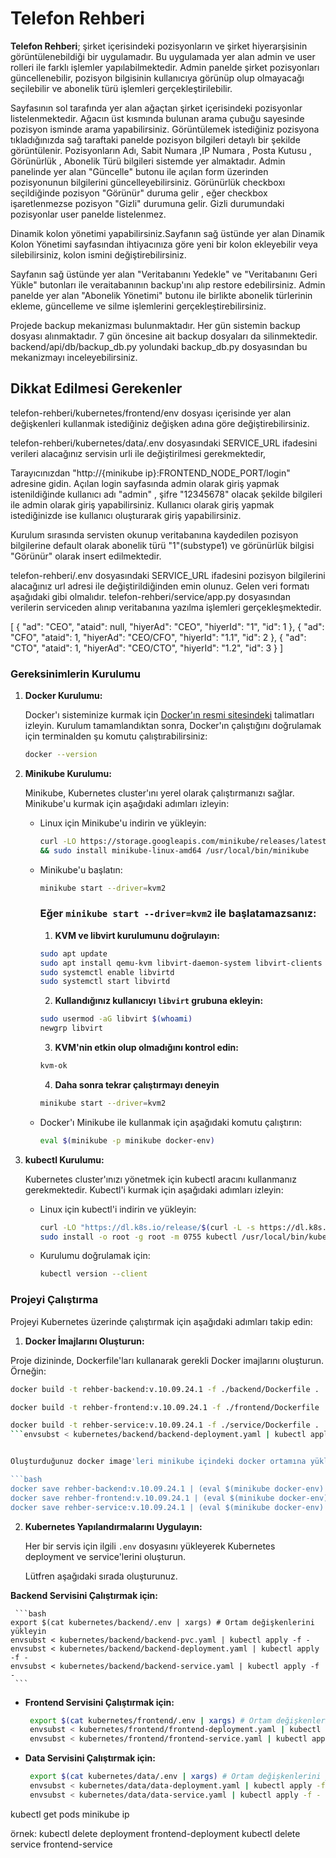 # **Telefon Rehberi**

**Telefon Rehberi**; şirket içerisindeki pozisyonların ve şirket hiyerarşisinin görüntülenebildiği bir uygulamadır. Bu uygulamada yer alan admin ve user rolleri ile farklı işlemler yapılabilmektedir. Admin panelde şirket pozisyonları güncellenebilir, pozisyon bilgisinin kullanıcıya görünüp olup olmayacağı seçilebilir ve abonelik türü işlemleri gerçekleştirilebilir.

Sayfasının sol tarafında yer alan ağaçtan şirket içerisindeki pozisyonlar listelenmektedir. Ağacın üst kısmında bulunan arama çubuğu sayesinde pozisyon isminde arama yapabilirsiniz. Görüntülemek istediğiniz pozisyona tıkladığınızda sağ taraftaki panelde pozisyon bilgileri detaylı bir şekilde görüntülenir. Pozisyonların Adı, Sabit Numara ,IP Numara , Posta Kutusu , Görünürlük , Abonelik Türü bilgileri sistemde yer almaktadır. Admin panelinde yer alan "Güncelle" butonu ile açılan form üzerinden pozisyonunun bilgilerini güncelleyebilirsiniz. Görünürlük checkboxı seçildiğinde pozisyon "Görünür" duruma gelir , eğer checkbox işaretlenmezse pozisyon "Gizli" durumuna gelir. Gizli durumundaki pozisyonlar user panelde listelenmez.

Dinamik kolon yönetimi yapabilirsiniz.Sayfanın sağ üstünde yer alan Dinamik Kolon Yönetimi sayfasından ihtiyacınıza göre yeni bir kolon ekleyebilir veya silebilirsiniz, kolon ismini değiştirebilirsiniz. 

Sayfanın sağ üstünde yer alan "Veritabanını Yedekle" ve "Veritabanını Geri Yükle" butonları ile veraitabanının backup'ını alıp restore edebilirsiniz. Admin panelde yer alan "Abonelik Yönetimi" butonu ile birlikte abonelik türlerinin ekleme, güncelleme ve silme işlemlerini gerçekleştirebilirsiniz.

Projede backup mekanizması bulunmaktadır. Her gün sistemin backup dosyası alınmaktadır. 7 gün öncesine ait backup dosyaları da silinmektedir. backend/api/db/backup_db.py yolundaki backup_db.py dosyasından bu mekanizmayı inceleyebilirsiniz.

## Dikkat Edilmesi Gerekenler

telefon-rehberi/kubernetes/frontend/env dosyası içerisinde yer alan değişkenleri kullanmak istediğiniz değişken adına göre değiştirebilirsiniz.

telefon-rehberi/kubernetes/data/.env dosyasındaki SERVICE_URL ifadesini verileri alacağınız servisin urli ile değiştirilmesi gerekmektedir,

Tarayıcınızdan "http://{minikube ip}:FRONTEND_NODE_PORT/login" adresine gidin. Açılan login sayfasında admin olarak giriş yapmak istenildiğinde kullanıcı adı "admin" , şifre "12345678" olacak şekilde bilgileri ile admin olarak giriş yapabilirsiniz. Kullanıcı olarak giriş yapmak istediğinizde ise kullanıcı oluşturarak giriş yapabilirsiniz.

Kurulum sırasında servisten okunup veritabanına kaydedilen pozisyon bilgilerine default olarak abonelik türü "1"(substype1) ve görünürlük bilgisi "Görünür" olarak insert edilmektedir.

telefon-rehberi/.env dosyasındaki SERVICE_URL ifadesini pozisyon bilgilerini alacağınız url adresi ile değiştirildiğinden emin olunuz. Gelen veri formatı aşağıdaki gibi olmalıdır. telefon-rehberi/service/app.py dosyasından verilerin serviceden alınıp veritabanına yazılma işlemleri gerçekleşmektedir.

[
{
"ad": "CEO",
"ataid": null,
"hiyerAd": "CEO",
"hiyerId": "1",
"id": 1
},
{
"ad": "CFO",
"ataid": 1,
"hiyerAd": "CEO/CFO",
"hiyerId": "1.1",
"id": 2
},
{
"ad": "CTO",
"ataid": 1,
"hiyerAd": "CEO/CTO",
"hiyerId": "1.2",
"id": 3
}
]

### Gereksinimlerin Kurulumu

1.  **Docker Kurulumu:**

    Docker'ı sisteminize kurmak için [Docker'ın resmi sitesindeki](https://docs.docker.com/get-docker/) talimatları izleyin. Kurulum tamamlandıktan sonra, Docker'ın çalıştığını doğrulamak için terminalden şu komutu çalıştırabilirsiniz:

    ```bash
    docker --version
    ```

2.  **Minikube Kurulumu:**

    Minikube, Kubernetes cluster'ını yerel olarak çalıştırmanızı sağlar. Minikube'u kurmak için aşağıdaki adımları izleyin:

    - Linux için Minikube'u indirin ve yükleyin:

      ```bash
      curl -LO https://storage.googleapis.com/minikube/releases/latest/minikube-linux-amd64 \
      && sudo install minikube-linux-amd64 /usr/local/bin/minikube
      ```

    - Minikube'u başlatın:

      ```bash
      minikube start --driver=kvm2
      ```

      ### Eğer `minikube start --driver=kvm2` ile başlatamazsanız:

      1. **KVM ve libvirt kurulumunu doğrulayın:**

      ```bash
      sudo apt update
      sudo apt install qemu-kvm libvirt-daemon-system libvirt-clients bridge-utils
      sudo systemctl enable libvirtd
      sudo systemctl start libvirtd
      ```

      2. **Kullandığınız kullanıcıyı `libvirt` grubuna ekleyin:**

      ```bash
      sudo usermod -aG libvirt $(whoami)
      newgrp libvirt
      ```

      3. **KVM'nin etkin olup olmadığını kontrol edin:**

      ```bash
      kvm-ok
      ```

      4. **Daha sonra tekrar çalıştırmayı deneyin**

      ```bash
      minikube start --driver=kvm2
      ```

    - Docker'ı Minikube ile kullanmak için aşağıdaki komutu çalıştırın:

      ```bash
      eval $(minikube -p minikube docker-env)
      ```

3.  **kubectl Kurulumu:**

    Kubernetes cluster'ınızı yönetmek için kubectl aracını kullanmanız gerekmektedir. Kubectl'i kurmak için aşağıdaki adımları izleyin:

    - Linux için kubectl'i indirin ve yükleyin:

      ```bash
      curl -LO "https://dl.k8s.io/release/$(curl -L -s https://dl.k8s.io/release/stable.txt)/bin/linux/amd64/kubectl"
      sudo install -o root -g root -m 0755 kubectl /usr/local/bin/kubectl
      ```

    - Kurulumu doğrulamak için:

      ```bash
      kubectl version --client
      ```
      
### Projeyi Çalıştırma

Projeyi Kubernetes üzerinde çalıştırmak için aşağıdaki adımları takip edin:

1. **Docker İmajlarını Oluşturun:**

Proje dizininde, Dockerfile'ları kullanarak gerekli Docker imajlarını oluşturun. Örneğin:

   ```bash
  docker build -t rehber-backend:v.10.09.24.1 -f ./backend/Dockerfile .

  docker build -t rehber-frontend:v.10.09.24.1 -f ./frontend/Dockerfile .

  docker build -t rehber-service:v.10.09.24.1 -f ./service/Dockerfile .
   ```envsubst < kubernetes/backend/backend-deployment.yaml | kubectl apply -f -


Oluşturduğunuz docker image'leri minikube içindeki docker ortamına yükleyin. Örneğin:

   ```bash
  docker save rehber-backend:v.10.09.24.1 | (eval $(minikube docker-env) && docker load)
  docker save rehber-frontend:v.10.09.24.1 | (eval $(minikube docker-env) && docker load)
  docker save rehber-service:v.10.09.24.1 | (eval $(minikube docker-env) && docker load)
   ```

2. **Kubernetes Yapılandırmalarını Uygulayın:**

   Her bir servis için ilgili `.env` dosyasını yükleyerek Kubernetes deployment ve service'lerini oluşturun.

   Lütfren aşağıdaki sırada oluşturunuz.

 **Backend Servisini Çalıştırmak için:**

     ```bash
    export $(cat kubernetes/backend/.env | xargs) # Ortam değişkenlerini yükleyin
    envsubst < kubernetes/backend/backend-pvc.yaml | kubectl apply -f -
    envsubst < kubernetes/backend/backend-deployment.yaml | kubectl apply -f -
    envsubst < kubernetes/backend/backend-service.yaml | kubectl apply -f -
     ```

   - **Frontend Servisini Çalıştırmak için:**

     ```bash
      export $(cat kubernetes/frontend/.env | xargs) # Ortam değişkenlerini yükleyin
      envsubst < kubernetes/frontend/frontend-deployment.yaml | kubectl apply -f -
      envsubst < kubernetes/frontend/frontend-service.yaml | kubectl apply -f -
     ```
     
   - **Data Servisini Çalıştırmak için:**

     ```bash
      export $(cat kubernetes/data/.env | xargs) # Ortam değişkenlerini yükleyin
      envsubst < kubernetes/data/data-deployment.yaml | kubectl apply -f -
      envsubst < kubernetes/data/data-service.yaml | kubectl apply -f -
     ```






kubectl get pods
minikube ip


örnek:
kubectl delete deployment frontend-deployment
kubectl delete service frontend-service
